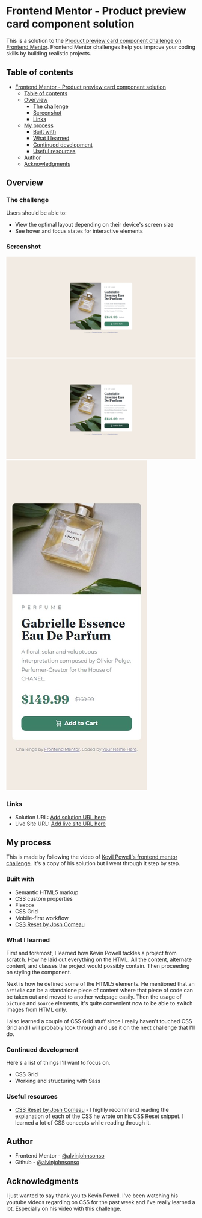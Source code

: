 # Frontend Mentor - Product preview card component solution

This is a solution to the [Product preview card component challenge on Frontend Mentor](https://www.frontendmentor.io/challenges/product-preview-card-component-GO7UmttRfa). Frontend Mentor challenges help you improve your coding skills by building realistic projects.

## Table of contents

- [Frontend Mentor - Product preview card component solution](#frontend-mentor---product-preview-card-component-solution)
  - [Table of contents](#table-of-contents)
  - [Overview](#overview)
    - [The challenge](#the-challenge)
    - [Screenshot](#screenshot)
    - [Links](#links)
  - [My process](#my-process)
    - [Built with](#built-with)
    - [What I learned](#what-i-learned)
    - [Continued development](#continued-development)
    - [Useful resources](#useful-resources)
  - [Author](#author)
  - [Acknowledgments](#acknowledgments)

## Overview

### The challenge

Users should be able to:

- View the optimal layout depending on their device's screen size
- See hover and focus states for interactive elements

### Screenshot

![](./screenshots/desktop.jpeg)
![](./screenshots/desktop-active.jpeg)
![](./screenshots/mobile.jpeg)

### Links

- Solution URL: [Add solution URL here](https://your-solution-url.com)
- Live Site URL: [Add live site URL here](https://your-live-site-url.com)

## My process

This is made by following the video of [Kevil Powell's frontend mentor challenge](https://www.youtube.com/watch?v=B2WL6KkqhLQ&list=PL4-IK0AVhVjPregcc6pgAIerVqSWaJEM4). It's a copy of his solution but I went through it step by step.

### Built with
- Semantic HTML5 markup
- CSS custom properties
- Flexbox
- CSS Grid
- Mobile-first workflow
- [CSS Reset by Josh Comeau](https://www.joshwcomeau.com/css/custom-css-reset/)

### What I learned

First and foremost, I learned how Kevin Powell tackles a project from scratch. How he laid out everything on the HTML. All the content, alternate content, and classes the project would possibly contain. Then proceeding on styling the component.

Next is how he defined some of the HTML5 elements. He mentioned that an `article` can be a standalone piece of content where that piece of code can be taken out and moved to another webpage easily. Then the usage of `picture` and `source` elements, it's quite convenient now to be able to switch images from HTML only.

I also learned a couple of CSS Grid stuff since I really haven't touched CSS Grid and I will probably look through and use it on the next challenge that I'll do.

### Continued development

Here's a list of things I'll want to focus on.
- CSS Grid
- Working and structuring with Sass

### Useful resources

- [CSS Reset by Josh Comeau](https://www.joshwcomeau.com/css/custom-css-reset/) - I highly recommend reading the explanation of each of the CSS he wrote on his CSS Reset snippet. I learned a lot of CSS concepts while reading through it.

## Author

- Frontend Mentor - [@alvinjohnsonso](https://www.frontendmentor.io/profile/alvinjohnsonso)
- Github - [@alvinjohnsonso](https://github.com/alvinjohnsonso)

## Acknowledgments

I just wanted to say thank you to Kevin Powell. I've been watching his youtube videos regarding on CSS for the past week and I've really learned a lot. Especially on his video with this challenge.
